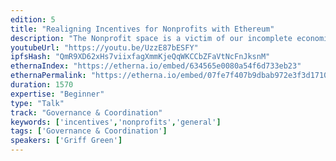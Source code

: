 ```yaml
---
edition: 5
title: "Realigning Incentives for Nonprofits with Ethereum"
description: "The Nonprofit space is a victim of our incomplete economic model. Our current economy does a great job at assigning value to individual wants and needs, but shared resources (infrastructure, the environment, public goods, etc) and taking care of the less fortunate members in our society are not assigned any value at all. Instead, when entrepreneurs do value calculations (profit projections) they are incentivized to extract everything they can from \"externalities\" because that improves the numbers on their spreadsheet. This is an impossible battle to win for the nonprofit world. Nonprofits will not out-compete for-profit companies when the economic model is working against them. We need to build new economic models around causes, so that we can actually attribute value to these \"externalities\" appropriately. I will introduce the various tools we have in the Ethereum space: Harberger Tax, Token Bonding Curves, DAO Governance Models, Escrows, Traceable donations, etc and how they can be used to build parallel economic models to fill the gaps in the current system. We have the tools to design, simulate, test and iterate solutions that can level the playing field for nonprofits! Let's get to work!"
youtubeUrl: "https://youtu.be/UzzE87bESFY"
ipfsHash: "QmR9XD62xHs7viixfagXmmKjeQqWKCCbZFaVtNcFnJksnM"
ethernaIndex: "https://etherna.io/embed/634565e0080a54f6d733eb23"
ethernaPermalink: "https://etherna.io/embed/07fe7f407b9dbab972e3f3d1710d2d43dfe6f26c93a2ecbcc06fd5e208e48c0f"
duration: 1570
expertise: "Beginner"
type: "Talk"
track: "Governance & Coordination"
keywords: ['incentives','nonprofits','general']
tags: ['Governance & Coordination']
speakers: ['Griff Green']
---
```

